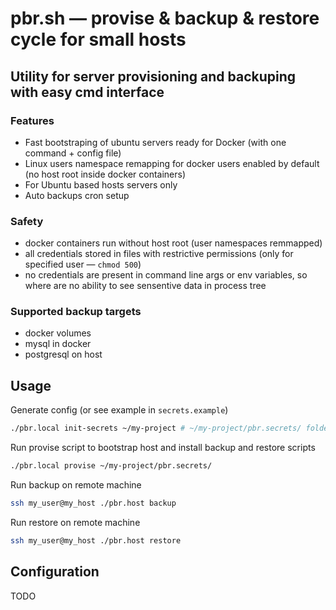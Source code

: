 # pbr.sh — provise & backup & restore cycle for small hosts
## Utility for server provisioning and backuping with easy cmd interface

### Features
- Fast bootstraping of ubuntu servers ready for Docker (with one command + config file)
- Linux users namespace remapping for docker users enabled by default
  (no host root inside docker containers)
- For Ubuntu based hosts servers only
- Auto backups cron setup

### Safety
- docker containers run without host root (user namespaces remmapped)
- all credentials stored in files with restrictive permissions
  (only for specified user — `chmod 500`)
- no credentials are present in command line args or env variables,
  so where are no ability to see sensentive data in process tree

### Supported backup targets
- docker volumes
- mysql in docker
- postgresql on host

## Usage

Generate config (or see example in `secrets.example`)
```bash
./pbr.local init-secrets ~/my-project # ~/my-project/pbr.secrets/ folder will be creted
```

Run provise script to bootstrap host and install backup and restore scripts

```bash
./pbr.local provise ~/my-project/pbr.secrets/
```

Run backup on remote machine
```bash
ssh my_user@my_host ./pbr.host backup
```

Run restore on remote machine
```bash
ssh my_user@my_host ./pbr.host restore
```

## Configuration

TODO
